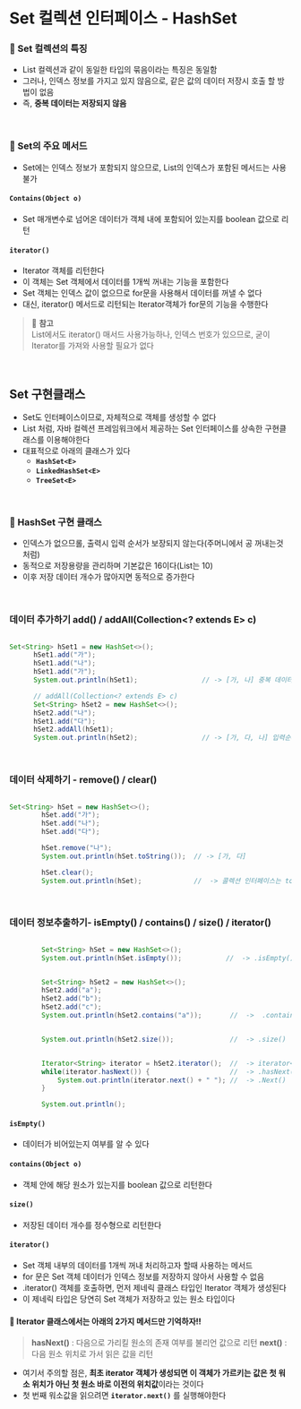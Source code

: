 # Set 컬렉션 인터페이스 - HashSet

  ### 🔎 Set 컬렉션의 특징
  - List<E> 컬렉션과 같이 동일한 타입의 묶음이라는 특징은 동일함
  - 그러나, 인덱스 정보를 가지고 있지 않음으로, 같은 값의 데이터 저장시 호출 할 방법이 없음
  - 즉, **중복 데이터는 저장되지 않음**

  <br>
  
  ### 🔎 Set<E>의 주요 메서드
  - Set<E>에는 인덱스 정보가 포함되지 않으므로, List<E>의 인덱스가 포함된 메서드는 사용 불가
  
  #### `Contains(Object o)`
  - Set<E> 매개변수로 넘어온 데이터가 객체 내에 포함되어 있는지를 boolean 값으로 리턴
  
  #### `iterator()`
  - Iterator<E> 객체를 리턴한다
  - 이 객체는 Set<E> 객체에서 데이터를 1개씩 꺼내는 기능을 포함한다
  - Set<E> 객체는 인덱스 값이 없으므로 for문을 사용해서 데이터를 꺼낼 수 없다
  - 대신, iterator() 메서드로 리턴되는 Iterator<E>객체가 for문의 기능을 수행한다
  
  > 🌟 **참고** <br>
  > List<E>에서도 iterator() 매서드 사용가능하나, 인덱스 번호가 있으므로, 굳이 Iterator<E>를 가져와 사용할 필요가 없다
  
  <br>
  
  ## Set<E> 구현클래스
  - Set<E>도 인터페이스이므로, 자체적으로 객체를 생성할 수 없다
  - List<E> 처럼, 자바 컬렉션 프레임워크에서 제공하는 Set<E> 인터페이스를 상속한 구현클래스를 이용해야한다
  - 대표적으로 아래의 클래스가 있다
    - **`HashSet<E>`**
    - **`LinkedHashSet<E>`**
    - **`TreeSet<E>`**
  
  <br>
  
  ### 📌 HashSet<E> 구현 클래스
  - 인덱스가 없으므롤, 출력시 입력 순서가 보장되지 않는다(주머니에서 공 꺼내는것 처럼)
  - 동적으로 저장용량을 관리하며 기본값은 16이다(List<E>는 10)
  - 이후 저장 데이터 개수가 많아지면 동적으로 증가한다
  
  <br>
  
  ### 데이터 추가하기 add() / addAll(Collection<? extends E> c)
  ```java
  
  Set<String> hSet1 = new HashSet<>();
        hSet1.add("가");
        hSet1.add("나");
        hSet1.add("가");
        System.out.println(hSet1);                // -> [가, 나] 중복 데이터가 제거되어 출력됨       

        // addAll(Collection<? extends E> c)
        Set<String> hSet2 = new HashSet<>();
        hSet2.add("나");
        hSet1.add("다");
        hSet2.addAll(hSet1);
        System.out.println(hSet2);                // -> [가, 다, 나] 입력순서와 다름
  
  ```

<br>

### 데이터 삭제하기 - remove() / clear()

```java

Set<String> hSet = new HashSet<>();
        hSet.add("가");
        hSet.add("나");
        hSet.add("다");

        hSet.remove("나");
        System.out.println(hSet.toString());  // -> [가, 다]

        hSet.clear();
        System.out.println(hSet);             //  -> 콜렉션 인터페이스는 toString()이 오버라이딩 되어 있어서 그냥 출력해도 됨

```
  
  <br>

### 데이터 정보추출하기- isEmpty() / contains() / size() / iterator()

```java

        Set<String> hSet = new HashSet<>();
        System.out.println(hSet.isEmpty());           //  -> .isEmpty()


        Set<String> hSet2 = new HashSet<>();
        hSet2.add("a");
        hSet2.add("b");
        hSet2.add("c");
        System.out.println(hSet2.contains("a"));       //  ->  .contains()


        System.out.println(hSet2.size());              //  -> .size()


        Iterator<String> iterator = hSet2.iterator();  //  -> iterator<E> 객체 호출
        while(iterator.hasNext()) {                    //  -> .hasNext()
            System.out.println(iterator.next() + " "); //  -> .Next()
        }

        System.out.println();

```

#### `isEmpty()`
- 데이터가 비어있는지 여부를 알 수 있다

#### `contains(Object o)`
- 객체 안에 해당 원소가 있는지를 boolean 값으로 리턴한다

#### `size()`
- 저장된 데이터 개수를 정수형으로 리턴한다

#### `iterator()`
- Set<E> 객체 내부의 데이터를 1개씩 꺼내 처리하고자 할때 사용하는 메서드
- for 문은 Set<E> 객체 데이터가 인덱스 정보를 저장하지 않아서 사용할 수 없음
- .iterator() 객체를 호출하면, 먼저 제네릭 클래스 타입인 Iterator<E> 객체가 생성된다
- 이 제네릭 타입은 당연히 Set<E> 객체가 저장하고 있는 원소 타입이다

#### 🌟 Iterator<E> 클래스에서는 아래의 2가지 메서드만 기억하자!!
> **hasNext()** : 다음으로 가리킬 원소의 존재 여부를 불리언 값으로 리턴
> **next()** : 다음 원소 위치로 가서 읽은 값을 리턴

- 여기서 주의할 점은, **최초 iterator<E> 객체가 생성되면 이 객체가 가르키는 값은 첫 워소 위치가 아닌 첫 원소 바로 이전의 위치값**이라는 것이다
- 첫 번째 워소값을 읽으려면 **`iterator.next()`** 를 실행해야한다

 

  
